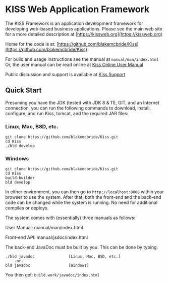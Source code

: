 # KISS Web Application Framework


The KISS Framework is an application development framework for
developing web-based business applications.  Please see the main web
site for a more detailed description at
[https://kissweb.org](https://kissweb.org)


Home for the code is at:  [https://github.com/blakemcbride/Kiss](https://github.com/blakemcbride/Kiss)

For build and usage instructions see the manual at `manual/man/index.html`
Or, the user manual can be read online at [Kiss Online User Manual](http://htmlpreview.github.io/?https://github.com/blakemcbride/Kiss/blob/master/manual/man/index.html)

Public discussion and support is available at [Kiss Support](https://groups.google.com/forum/#!forum/kissweb)

## Quick Start

Presuming you have the JDK (tested with JDK 8 & 11), GIT, and an
Internet connection, you can run the following commands to download, install,
configure, and run Kiss, tomcat, and the required JAR files:

### Linux, Mac, BSD, etc.

    git clone https://github.com/blakemcbride/Kiss.git
    cd Kiss
    ./bld develop

### Windows

    git clone https://github.com/blakemcbride/Kiss.git
    cd Kiss
    build-builder
    bld develop

In either environment, you can then go to `http://localhost:8000`
within your browser to use the system.  After that, both the front-end
and the back-end code can be changed while the system is running. No need for
additional compiles or deploys.

The system comes with (essentially) three manuals as follows:


User Manual:        manual/man/index.html

Front-end API:      manual/jsdoc/index.html

The back-end JavaDoc must be built by you.  This can be done by typing:

    ./bld javadoc               [Linux, Mac, BSD, etc.]
        -or-
    bld javadoc                 [Windows]

You then get:  `build.work/javadoc/index.html`
